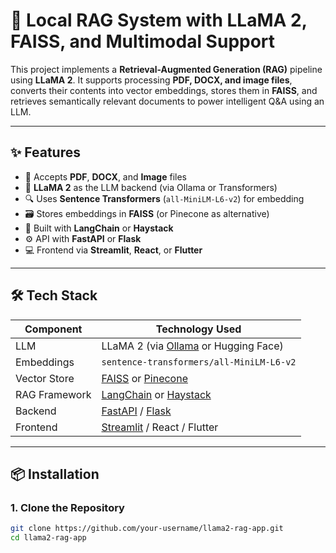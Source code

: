 # 🧠 Local RAG System with LLaMA 2, FAISS, and Multimodal Support

This project implements a **Retrieval-Augmented Generation (RAG)** pipeline using **LLaMA 2**. It supports processing **PDF, DOCX, and image files**, converts their contents into vector embeddings, stores them in **FAISS**, and retrieves semantically relevant documents to power intelligent Q&A using an LLM.

---

## ✨ Features

- 📄 Accepts **PDF**, **DOCX**, and **Image** files
- 🧠 **LLaMA 2** as the LLM backend (via Ollama or Transformers)
- 🔍 Uses **Sentence Transformers** (`all-MiniLM-L6-v2`) for embedding
- 🗃️ Stores embeddings in **FAISS** (or Pinecone as alternative)
- 🔗 Built with **LangChain** or **Haystack**
- ⚙️ API with **FastAPI** or **Flask**
- 💻 Frontend via **Streamlit**, **React**, or **Flutter**

---

## 🛠️ Tech Stack

| Component       | Technology Used                      |
|----------------|--------------------------------------|
| LLM            | LLaMA 2 (via [Ollama](https://ollama.com) or Hugging Face) |
| Embeddings     | `sentence-transformers/all-MiniLM-L6-v2` |
| Vector Store   | [FAISS](https://github.com/facebookresearch/faiss) or [Pinecone](https://www.pinecone.io) |
| RAG Framework  | [LangChain](https://www.langchain.com/) or [Haystack](https://haystack.deepset.ai/) |
| Backend        | [FastAPI](https://fastapi.tiangolo.com/) / [Flask](https://flask.palletsprojects.com/) |
| Frontend       | [Streamlit](https://streamlit.io/) / React / Flutter |

---

## 📦 Installation

### 1. Clone the Repository

```bash
git clone https://github.com/your-username/llama2-rag-app.git
cd llama2-rag-app
